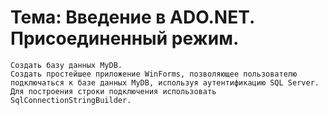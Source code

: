 # Тема: Введение в ADO.NET. Присоединенный режим.
    Создать базу данных MyDB.
    Создать простейшее приложение WinForms, позволяющее пользователю подключаться к базе данных MyDB, используя аутентификацию SQL Server. Для построения строки подключения использовать SqlConnectionStringBuilder. 